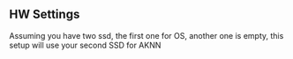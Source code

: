 ## HW Settings
Assuming you have two ssd, the first one for OS, another one is empty, this setup will use your second SSD for AKNN
